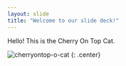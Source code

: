 ```yaml
---
layout: slide
title: "Welcome to our slide deck!"
---
```


Hello! This is the Cherry On Top Cat. 

![cherryontop-o-cat](https://octodex.github.com/images/cherryontop-o-cat.png)
{: .center}

